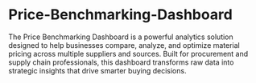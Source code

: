 # Price-Benchmarking-Dashboard
The Price Benchmarking Dashboard is a powerful analytics solution designed to help businesses compare, analyze, and optimize material pricing across multiple suppliers and sources. Built for procurement and supply chain professionals, this dashboard transforms raw data into strategic insights that drive smarter buying decisions.
